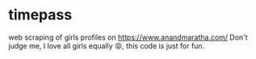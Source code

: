 # timepass
web scraping of girls profiles on https://www.anandmaratha.com/
Don't judge me, I love all girls equally 😝, this code is just for fun.
